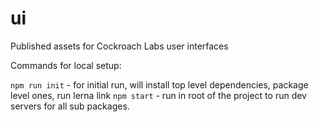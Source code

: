# ui
Published assets for Cockroach Labs user interfaces

Commands for local setup:

`npm run init` - for initial run, will install top level dependencies, package level ones, run lerna link
`npm start` - run in root of the project to run dev servers for all sub packages.<br/>
